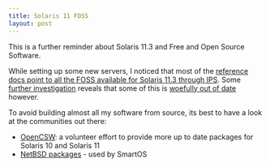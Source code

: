 ```yaml
---
title: Solaris 11 FOSS
layout: post
---
```

This is a further reminder about Solaris 11.3 and Free and Open Source Software.

While setting up some new servers, I noticed that most of the [reference docs point to all the FOSS available for Solaris 11.3 through IPS](https://blogs.oracle.com/solarisfoss/entry/how_to_find_if_a). Some [further investigation](http://pkg.oracle.com/solaris/release/en/search.shtml?token=bind&action=Search) reveals that some of this is [woefully out of date](https://www.isc.org/downloads/) however. 

To avoid building almost all my software from source, its best to have a look at the communities out there:

- [OpenCSW](https://www.opencsw.org/get-it/packages/): a volunteer effort to provide more up to date packages for Solaris 10 and Solaris 11
- [NetBSD packages](http://ftp.netbsd.org/pub/pkgsrc/current/pkgsrc/README-all.html) - used by SmartOS
